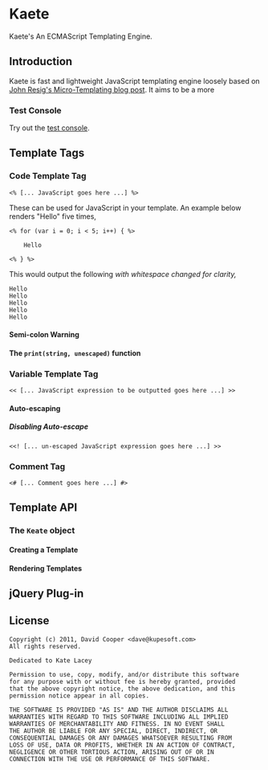 Kaete
=====

Kaete's An ECMAScript Templating Engine.

Introduction
------------

Kaete is fast and lightweight JavaScript templating engine loosely
based on [John Resig's Micro-Templating blog post](http://ejohn.org/blog/javascript-micro-templating/).
It aims to be a more 


### Test Console

Try out the [test console](http://dtcooper.github.com/Kaete/).


Template Tags
-------------

### Code Template Tag

    <% [... JavaScript goes here ...] %>

These can be used for JavaScript in your template. An example below renders
"Hello" five times,

    <% for (var i = 0; i < 5; i++) { %>
    
        Hello
    
    <% } %>


This would output the following *with whitespace changed for clarity,*

    Hello
    Hello
    Hello
    Hello
    Hello


#### Semi-colon Warning

#### The `print(string, unescaped)` function


### Variable Template Tag

    << [... JavaScript expression to be outputted goes here ...] >>


#### Auto-escaping

##### Disabling Auto-escape

    <<! [... un-escaped JavaScript expression goes here ...] >>


### Comment Tag

    <# [... Comment goes here ...] #>


Template API
------------

### The `Keate` object

#### Creating a Template

#### Rendering Templates


jQuery Plug-in
--------------

License
-------

    Copyright (c) 2011, David Cooper <dave@kupesoft.com>
    All rights reserved.

    Dedicated to Kate Lacey

    Permission to use, copy, modify, and/or distribute this software
    for any purpose with or without fee is hereby granted, provided
    that the above copyright notice, the above dedication, and this
    permission notice appear in all copies.

    THE SOFTWARE IS PROVIDED "AS IS" AND THE AUTHOR DISCLAIMS ALL
    WARRANTIES WITH REGARD TO THIS SOFTWARE INCLUDING ALL IMPLIED
    WARRANTIES OF MERCHANTABILITY AND FITNESS. IN NO EVENT SHALL
    THE AUTHOR BE LIABLE FOR ANY SPECIAL, DIRECT, INDIRECT, OR
    CONSEQUENTIAL DAMAGES OR ANY DAMAGES WHATSOEVER RESULTING FROM
    LOSS OF USE, DATA OR PROFITS, WHETHER IN AN ACTION OF CONTRACT,
    NEGLIGENCE OR OTHER TORTIOUS ACTION, ARISING OUT OF OR IN
    CONNECTION WITH THE USE OR PERFORMANCE OF THIS SOFTWARE.

